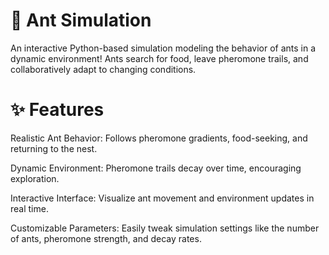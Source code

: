 # 🐜 Ant Simulation
An interactive Python-based simulation modeling the behavior of ants in a dynamic environment!
Ants search for food, leave pheromone trails, and collaboratively adapt to changing conditions.

# ✨ Features
Realistic Ant Behavior: Follows pheromone gradients, food-seeking, and returning to the nest.

Dynamic Environment: Pheromone trails decay over time, encouraging exploration.

Interactive Interface: Visualize ant movement and environment updates in real time.

Customizable Parameters: Easily tweak simulation settings like the number of ants, pheromone strength, and decay rates.
